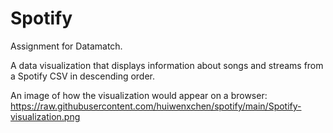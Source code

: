 # Spotify

Assignment for Datamatch.

A data visualization that displays information about songs and streams from a Spotify CSV in descending order.

An image of how the visualization would appear on a browser:
https://raw.githubusercontent.com/huiwenxchen/spotify/main/Spotify-visualization.png 

